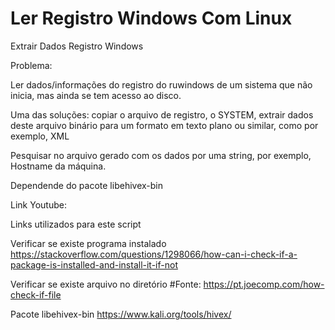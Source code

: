 # Ler Registro Windows Com Linux
Extrair Dados Registro Windows

Problema:

Ler dados/informações do registro do ruwindows de um sistema que não inicia, mas ainda se tem acesso ao disco.

Uma das soluções: copiar o arquivo de registro, o SYSTEM, extrair dados deste arquivo binário para um formato em texto plano ou similar, como por exemplo, XML

Pesquisar no arquivo gerado com os dados por uma string, por exemplo, Hostname da máquina.

Dependende do pacote libehivex-bin

Link Youtube:

Links utilizados para este script

Verificar se existe programa instalado
https://stackoverflow.com/questions/1298066/how-can-i-check-if-a-package-is-installed-and-install-it-if-not

Verificar se existe arquivo no diretório
#Fonte: https://pt.joecomp.com/how-check-if-file

Pacote libehivex-bin
https://www.kali.org/tools/hivex/

